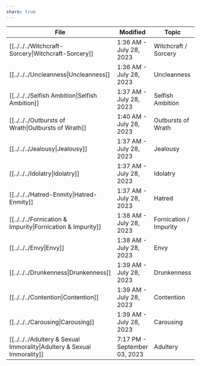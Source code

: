 ```yaml
---
share: true
---
```



| File                                                                                               | Modified                     | Topic                  | Definition | Tasks     |
| -------------------------------------------------------------------------------------------------- | ---------------------------- | ---------------------- | ---------- | --------- |
| [[../../../Witchcraft-Sorcery\|Witchcraft-Sorcery]]                     | 1:36 AM - July 28, 2023      | Witchcraft / Sorcery   | \-         | <ul></ul> |
| [[../../../Uncleanness\|Uncleanness]]                                   | 1:36 AM - July 28, 2023      | Uncleanness            | \-         | <ul></ul> |
| [[../../../Selfish Ambition\|Selfish Ambition]]                         | 1:37 AM - July 28, 2023      | Selfish Ambition       | \-         | <ul></ul> |
| [[../../../Outbursts of Wrath\|Outbursts of Wrath]]                     | 1:40 AM - July 28, 2023      | Outbursts of Wrath     | \-         | <ul></ul> |
| [[../../../Jealousy\|Jealousy]]                                         | 1:37 AM - July 28, 2023      | Jealousy               | \-         | <ul></ul> |
| [[../../../Idolatry\|Idolatry]]                                         | 1:37 AM - July 28, 2023      | Idolatry               | \-         | <ul></ul> |
| [[../../../Hatred-Enmity\|Hatred-Enmity]]                               | 1:37 AM - July 28, 2023      | Hatred                 | \-         | <ul></ul> |
| [[../../../Fornication & Impurity\|Fornication & Impurity]]             | 1:38 AM - July 28, 2023      | Fornication / Impurity | \-         | <ul></ul> |
| [[../../../Envy\|Envy]]                                                 | 1:38 AM - July 28, 2023      | Envy                   | \-         | <ul></ul> |
| [[../../../Drunkenness\|Drunkenness]]                                   | 1:39 AM - July 28, 2023      | Drunkenness            | \-         | <ul></ul> |
| [[../../../Contention\|Contention]]                                     | 1:39 AM - July 28, 2023      | Contention             | \-         | <ul></ul> |
| [[../../../Carousing\|Carousing]]                                       | 1:39 AM - July 28, 2023      | Carousing              | \-         | <ul></ul> |
| [[../../../Adultery & Sexual Immorality\|Adultery & Sexual Immorality]] | 7:17 PM - September 03, 2023 | Adultery               | adultery   | <ul></ul> |
